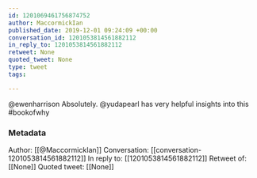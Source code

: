 ```yaml
---
id: 1201069461756874752
author: MaccormickIan
published_date: 2019-12-01 09:24:09 +00:00
conversation_id: 1201053814561882112
in_reply_to: 1201053814561882112
retweet: None
quoted_tweet: None
type: tweet
tags:

---
```


@ewenharrison Absolutely. @yudapearl has very helpful insights into this #bookofwhy

### Metadata

Author: [[@MaccormickIan]]
Conversation: [[conversation-1201053814561882112]]
In reply to: [[1201053814561882112]]
Retweet of: [[None]]
Quoted tweet: [[None]]

